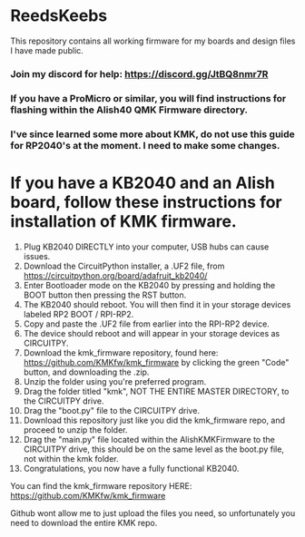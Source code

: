 # ReedsKeebs
This repository contains all working firmware for my boards and design files I have made public.  

### Join my discord for help: https://discord.gg/JtBQ8nmr7R

### If you have a ProMicro or similar, you will find instructions for flashing within the Alish40 QMK Firmware directory.
### I've since learned some more about KMK, do not use this guide for RP2040's at the moment.  I need to make some changes.
# If you have a KB2040 and an Alish board, follow these instructions for installation of KMK firmware.  



1. Plug KB2040 DIRECTLY into your computer, USB hubs can cause issues.  
2. Download the CircuitPython installer, a .UF2 file, from https://circuitpython.org/board/adafruit_kb2040/
3. Enter Bootloader mode on the KB2040 by pressing and holding the BOOT button then pressing the RST button. 
4. The KB2040 should reboot. You will then find it in your storage devices labeled RP2 BOOT / RPI-RP2.
5. Copy and paste the .UF2 file from earlier into the RPI-RP2 device.
6. The device should reboot and will appear in your storage devices as CIRCUITPY.
7. Download the kmk_firmware repository, found here: https://github.com/KMKfw/kmk_firmware by clicking the green "Code" button, and downloading the .zip.
8. Unzip the folder using you're preferred program. 
9. Drag the folder titled "kmk", NOT THE ENTIRE MASTER DIRECTORY, to the CIRCUITPY drive.
10. Drag the "boot.py" file to the CIRCUITPY drive.
11. Download this repository just like you did the kmk_firmware repo, and proceed to unzip the folder.
12. Drag the "main.py" file located within the AlishKMKFirmware to the CIRCUITPY drive, this should be on the same level as the boot.py file, not within the kmk folder. 
13. Congratulations, you now have a fully functional KB2040.


You can find the kmk_firmware repository HERE: https://github.com/KMKfw/kmk_firmware

Github wont allow me to just upload the files you need, so unfortunately you need to download the entire KMK repo. 
